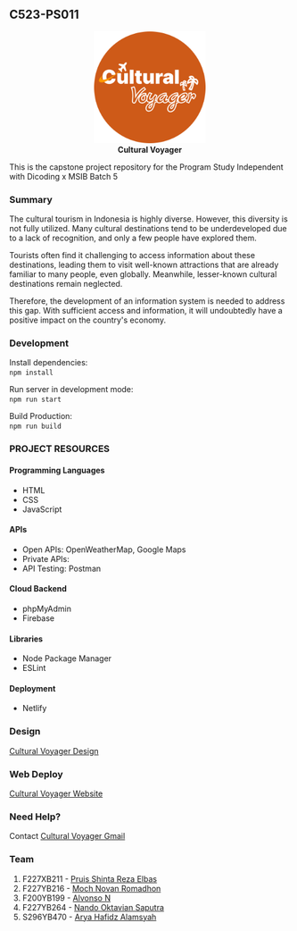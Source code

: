 ## C523-PS011

<div align="center">
  <img src="src/public/favicon.png" width="200" alt="Logo"><br>
  <strong>Cultural Voyager</strong>
</div>

This is the capstone project repository for the Program Study Independent with Dicoding x MSIB Batch 5

### Summary
The cultural tourism in Indonesia is highly diverse. However, this diversity is not fully utilized. Many cultural destinations tend to be underdeveloped due to a lack of recognition, and only a few people have explored them.

Tourists often find it challenging to access information about these destinations, leading them to visit well-known attractions that are already familiar to many people, even globally. Meanwhile, lesser-known cultural destinations remain neglected.

Therefore, the development of an information system is needed to address this gap. With sufficient access and information, it will undoubtedly have a positive impact on the country's economy.

### Development
Install dependencies: <br>
`npm install`

Run server in development mode: <br>
`npm run start`

Build Production: <br>
`npm run build`

### PROJECT RESOURCES
#### Programming Languages
- HTML
- CSS
- JavaScript
#### APIs
- Open APIs: OpenWeatherMap, Google Maps
- Private APIs:
- API Testing: Postman
#### Cloud Backend
- phpMyAdmin
- Firebase
#### Libraries
- Node Package Manager
- ESLint
#### Deployment
- Netlify

### Design
[Cultural Voyager Design](https://www.figma.com/file/WM4cbqaV0zP2QzbAULkDlr/CulturalVoyager?type=design&node-id=0%3A1&mode=design&t=jraYRuTkYFW28IYw-1)

### Web Deploy
[Cultural Voyager Website]()

### Need Help?
Contact [Cultural Voyager Gmail](pruisshintarz@gmail.com)

### Team
1. F227XB211 - [Pruis Shinta Reza Elbas](https://github.com/pruisshinta)
2. F227YB216 - [Moch Novan Romadhon](https://github.com/MochNovanRomadhon)
3. F200YB199 - [Alvonso N](https://github.com/V0NSO)
4. F227YB264 - [Nando Oktavian Saputra](https://github.com/Saputraa1)
5. S296YB470 - [Arya Hafidz Alamsyah](https://github.com/aryahafidz)



